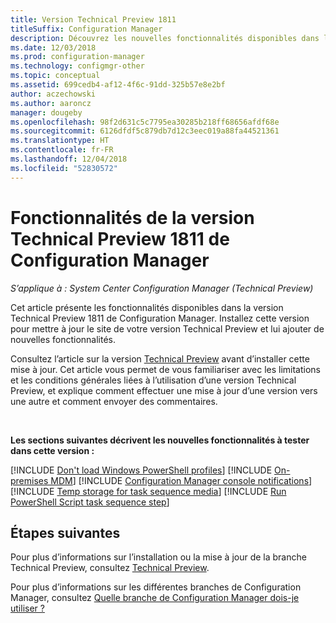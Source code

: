 ```yaml
---
title: Version Technical Preview 1811
titleSuffix: Configuration Manager
description: Découvrez les nouvelles fonctionnalités disponibles dans la branche Technical Preview version 1811 de Configuration Manager.
ms.date: 12/03/2018
ms.prod: configuration-manager
ms.technology: configmgr-other
ms.topic: conceptual
ms.assetid: 699cedb4-af12-4f6c-91dd-325b57e8e2bf
author: aczechowski
ms.author: aaroncz
manager: dougeby
ms.openlocfilehash: 98f2d631c5c7795ea30285b218ff68656afdf68e
ms.sourcegitcommit: 6126dfdf5c879db7d12c3eec019a88fa44521361
ms.translationtype: HT
ms.contentlocale: fr-FR
ms.lasthandoff: 12/04/2018
ms.locfileid: "52830572"
---
```

# <a name="capabilities-in-configuration-manager-technical-preview-version-1811"></a>Fonctionnalités de la version Technical Preview 1811 de Configuration Manager 

*S’applique à : System Center Configuration Manager (Technical Preview)*

Cet article présente les fonctionnalités disponibles dans la version Technical Preview 1811 de Configuration Manager. Installez cette version pour mettre à jour le site de votre version Technical Preview et lui ajouter de nouvelles fonctionnalités. 

Consultez l’article sur la version [Technical Preview](/sccm/core/get-started/technical-preview) avant d’installer cette mise à jour. Cet article vous permet de vous familiariser avec les limitations et les conditions générales liées à l’utilisation d’une version Technical Preview, et explique comment effectuer une mise à jour d’une version vers une autre et comment envoyer des commentaires.     


<!--  Known Issues Template
## Known issues 

[!INCLUDE [known issue title](includes/known-issue-bugid.md)]

-->



<br>

**Les sections suivantes décrivent les nouvelles fonctionnalités à tester dans cette version :**  

[!INCLUDE [Don't load Windows PowerShell profiles](includes/1811/1359239.md)]
[!INCLUDE [On-premises MDM](includes/1811/1359124.md)]
[!INCLUDE [Configuration Manager console notifications](includes/1811/1318035.md)]
[!INCLUDE [Temp storage for task sequence media](includes/1811/1359388.md)]
[!INCLUDE [Run PowerShell Script task sequence step](includes/1811/1359389.md)]



## <a name="next-steps"></a>Étapes suivantes

Pour plus d’informations sur l’installation ou la mise à jour de la branche Technical Preview, consultez [Technical Preview](/sccm/core/get-started/technical-preview).    

Pour plus d’informations sur les différentes branches de Configuration Manager, consultez [Quelle branche de Configuration Manager dois-je utiliser ?](/sccm/core/understand/which-branch-should-i-use)